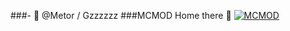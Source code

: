 ###- 👋 @Metor / Gzzzzzz
###MCMOD Home there 👋
[![MCMOD](https://img.shields.io/badge/%E9%93%BE%E6%8E%A5-MCMOD-brightgreen)](https://www.mcmod.cn/author/26914.html)

<!---
gzzzzzz-247/gzzzzzz-247 is a ✨ special ✨ repository because its `README.md` (this file) appears on your GitHub profile.
You can click the Preview link to take a look at your changes.
--->
